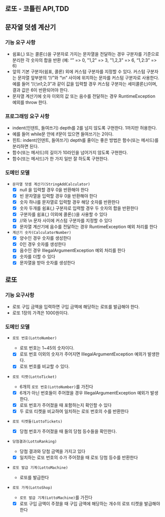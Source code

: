 ## 로또 - 코틀린 API,TDD

## 문자열 덧셈 계산기

### 기능 요구 사항
- 쉼표(,) 또는 콜론(:)을 구분자로 가지는 문자열을 전달하는 경우 구분자를 기준으로 분리한 각 숫자의 합을 반환 (예: “” => 0, "1,2" => 3, "1,2,3" => 6, “1,2:3” => 6)
- 앞의 기본 구분자(쉼표, 콜론) 외에 커스텀 구분자를 지정할 수 있다. 커스텀 구분자는 문자열 앞부분의 “//”와 “\n” 사이에 위치하는 문자를 커스텀 구분자로 사용한다. 예를 들어 “//;\n1;2;3”과 같이 값을 입력할 경우 커스텀 구분자는 세미콜론(;)이며, 결과 값은 6이 반환되어야 한다.
- 문자열 계산기에 숫자 이외의 값 또는 음수를 전달하는 경우 RuntimeException 예외를 throw 한다.

### 프로그래밍 요구 사항
- indent(인덴트, 들여쓰기) depth를 2를 넘지 않도록 구현한다. 1까지만 허용한다.
- 예를 들어 while문 안에 if문이 있으면 들여쓰기는 2이다.
- 힌트: indent(인덴트, 들여쓰기) depth를 줄이는 좋은 방법은 함수(또는 메서드)를 분리하면 된다.
- 함수(또는 메서드)의 길이가 10라인을 넘어가지 않도록 구현한다.
- 함수(또는 메서드)가 한 가지 일만 잘 하도록 구현한다.

### 도메인 모델

- `문자열 덧셈 계산기(StringAddCalculator)`
  - [X] null 을 입력할 경우 0을 반환해야 한다
  - [X] 빈 문자열을 입력할 경우 0을 반환해야 한다
  - [X] 숫자 하나를 문자열로 입력할 경우 해당 숫자를 반환한다
  - [X] 숫자 두개를 쉼표(,) 구분자로 입력할 경우 두 숫자의 합을 반환한다
  - [X] 구분자를 쉼표(,) 이외에 콜론(:)을 사용할 수 있다
  - [X] //와 \\n 문자 사이에 커스텀 구분자를 지정할 수 있다
  - [X] 문자열 계산기에 음수를 전달하는 경우 RuntimeException 예외 처리를 한다
  
- `계산기 숫자(CalculatorNumber)`
  - [X] 양수인 경우 숫자를 생성한다
  - [X] 0인 경우 숫자를 생성한다
  - [X] 음수인 경우 IllegalArgumentException 예외 처리를 한다
  - [X] 숫자를 더할 수 있다
  - [X] 문자열을 받아 숫자를 생성한다

## 로또

### 기능 요구사항
- 로또 구입 금액을 입력하면 구입 금액에 해당하는 로또를 발급해야 한다.
- 로또 1장의 가격은 1000원이다.

### 도메인 모델
- `로또 번호(LottoNumber)`
  - 로또 번호는 1~45의 숫자이다.
  - [X] 로또 번호 이외의 숫자가 주어지면 IllegalArgumentException 예외가 발생한다.
  - [X] 로또 번호를 비교할 수 있다.
  
- `로또 티켓(LottoTicket)`
  - 6개의 `로또 번호(LottoNumber)`를 가진다
  - [X] 6개가 아닌 번호들이 주어졌을 경우 IllegalArgumentException 예외가 발생한다.
  - [X] 로또 번호가 주어졌을 때 포함하는지 확인할 수 있다
  - [X] 두 로또 티켓을 비교하여 일치하는 로또 번호의 수를 반환한다

- `로또 티켓들(LottoTickets)`
  - [X] 당첨 번호가 주어졌을 때 들의 당첨 등수들을 확인한다.

- `당첨결과(LottoRanking)`
  - 당첨 결과와 당첨 금액을 가지고 있다 
  - [X] 일치하는 로또 번호의 수가 주어졌을 때 로또 당첨 등수를 반환한다 

- `로또 발급 기계(LottoMachine)`
  - 로또를 발급한다

- `로또 가게(LottoShop)`
  - `로또 발급 기계(LottoMachine)`를 가진다
  - [X] 로또 구입 금액이 주졌을 때 구입 금액에 해당하는 개수의 로또 티켓을 발급해야 한다
